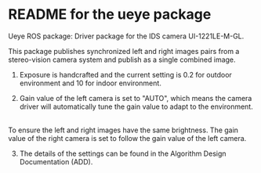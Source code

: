 # README for the ueye package

Ueye ROS package: Driver package for the IDS camera UI-1221LE-M-GL. <br />

This package publishes synchronized left and right images pairs from a stereo-vision camera system and publish as a single combined image.<br />

1. Exposure is handcrafted and the current setting is 0.2 for outdoor environment and 10 for indoor environment. <br />

2. Gain value of the left camera is set to "AUTO", which means the camera driver will automatically tune the gain value to adapt to the environment. <br />
<br />
To ensure the left and right images have the same brightness. The gain value of the right camera is set to follow the gain value of the left camera. <br />

3. The details of the settings can be found in the Algorithm Design Documentation (ADD). <br />
  
